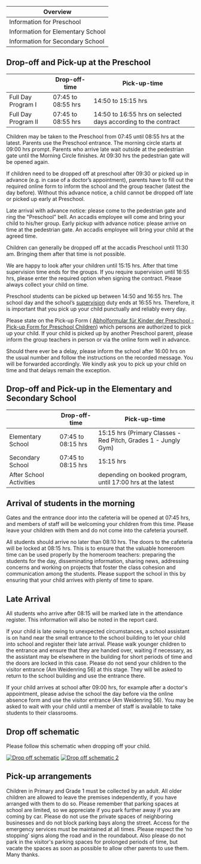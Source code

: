 | Overview |
| --- |
| Information for Preschool | yes |
| Information for Elementary School | yes |
| Information for Secondary School | yes |

## Drop-off and Pick-up at the Preschool 

|   | Drop-off-time | Pick-up-time |
| --- | --- | --- |
| Full Day Program I | 07:45 to 08:55 hrs | 14:50 to 15:15 hrs |
| Full Day Program II | 07:45 to 08:55 hrs | 14:50 to 16:55 hrs on selected days according to the contract |

Children may be taken to the Preschool from 07:45 until 08:55 hrs at the latest. Parents use the Preschool entrance. The morning circle starts at 09:00 hrs prompt. Parents who arrive late wait outside at the pedestrian gate until the Morning Circle finishes. At 09:30 hrs the pedestrian gate will be opened again.

If children need to be dropped off at preschool after 09:30 or picked up in advance (e.g. in case of a doctor’s appointment), parents have to fill out the required online form to inform the school and the group teacher (latest the day before). Without this advance notice, a child cannot be dropped off late or picked up early at Preschool.

Late arrival with advance notice: please come to the pedestrian gate and ring the "Preschool" bell. An accadis employee will come and bring your child to his/her group. Early pickup with advance notice: please arrive on time at the pedestrian gate. An accadis employee will bring your child at the agreed time.

Children can generally be dropped off at the accadis Preschool until 11:30 am. Bringing them after that time is not possible.

We are happy to look after your children until 15:15 hrs. After that time supervision time ends for the groups. If you require supervision until 16:55 hrs, please enter the required option when signing the contract. Please always collect your child on time.

Preschool students can be picked up between 14:50 and 16:55 hrs. The school day and the school’s [supervision](/ISB-Eltern-wiki/en/Supervision "Supervision") duty ends at 16:55 hrs. Therefore, it is important that you pick up your child punctually and reliably every day.

Please state on the Pick-up Form ( [Abholformular für Kinder der Preschool - Pick-up Form for Preschool Children](/ISB-Eltern-wiki/en/images/5/5b/Abholformular_f%C3%BCr_Kinder_der_Preschool_-_Pick-up_Form_for_Preschool_Children.pdf "Abholformular für Kinder der Preschool - Pick-up Form for Preschool Children.pdf")) which persons are authorized to pick up your child. If your child is picked up by another Preschool parent, please inform the group teachers in person or via the online form well in advance.

Should there ever be a delay, please inform the school after 16:00 hrs on the usual number and follow the instructions on the recorded message. You will be forwarded accordingly. We kindly ask you to pick up your child on time and that delays remain the exception.

## Drop-off and Pick-up in the Elementary and Secondary School 

|   | Drop-off-time | Pick-up-time |
| --- | --- | --- |
| Elementary School | 07:45 to 08:15 hrs | 15:15 hrs (Primary Classes - Red Pitch, Grades 1 - Jungly Gym) |
| Secondary School | 07:45 to 08:15 hrs | 15:15 hrs |
| After School Activities |   | depending on booked program, until 17:00 hrs at the latest |

## Arrival of students in the morning 

Gates and the entrance door into the cafeteria will be opened at 07:45 hrs, and members of staff will be welcoming your children from this time. Please leave your children with them and do not come into the cafeteria yourself.

All students should arrive no later than 08:10 hrs. The doors to the cafeteria will be locked at 08:15 hrs. This is to ensure that the valuable homeroom time can be used properly by the homeroom teachers: preparing the students for the day, disseminating information, sharing news, addressing concerns and working on projects that foster the class cohesion and communication among the students. Please support the school in this by ensuring that your child arrives with plenty of time to spare.

## Late Arrival 

All students who arrive after 08:15 will be marked late in the attendance register. This information will also be noted in the report card.

If your child is late owing to unexpected circumstances, a school assistant is on hand near the small entrance to the school building to let your child into school and register their late arrival. Please walk younger children to the entrance and ensure that they are handed over, waiting if necessary, as the assistant may be elsewhere in the building for short periods of time and the doors are locked in this case. Please do not send your children to the visitor entrance (Am Weidenring 56) at this stage. They will be asked to return to the school building and use the entrance there.

If your child arrives at school after 09:00 hrs, for example after a doctor's appointment, please advise the school the day before via the online absence form and use the visitor entrance (Am Weidenring 56). You may be asked to wait with your child until a member of staff is available to take students to their classrooms.

## Drop off schematic 

Please follow this schematic when dropping off your child.

[![Drop off schematic](/ISB-Eltern-wiki/en/images/3/3d/Bring-Schematik_Drop_off_schematic.jpg)](/ISB-Eltern-wiki/en/File:Bring-Schematik_Drop_off_schematic.jpg "Drop off schematic") [![Drop off schematic 2](/ISB-Eltern-wiki/en/images/5/51/Bring-Schematik_2_-_Drop_off_schematic_2.jpg)](/ISB-Eltern-wiki/en/File:Bring-Schematik_2_-_Drop_off_schematic_2.jpg "Drop off schematic 2")

## Pick-up arrangements 

Children in Primary and Grade 1 must be collected by an adult. All older children are allowed to leave the premises independently, if you have arranged with them to do so. Please remember that parking spaces at school are limited, so we appreciate if you park further away if you are coming by car. Please do not use the private spaces of neighboring businesses and do not block parking bays along the street. Access for the emergency services must be maintained at all times. Please respect the ‘no stopping’ signs along the road and in the roundabout. Also please do not park in the visitor's parking spaces for prolonged periods of time, but vacate the spaces as soon as possible to allow other parents to use them. Many thanks.